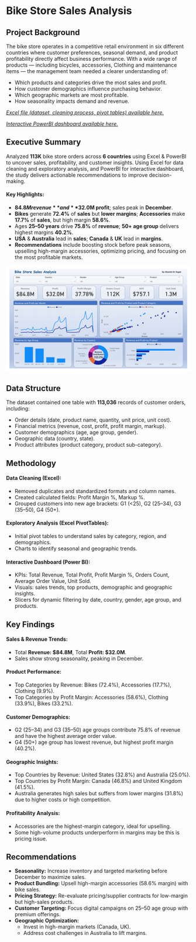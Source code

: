 # Bike Store Sales Analysis
## Project Background
The bike store operates in a competitive retail environment in six different countries where customer preferences, seasonal demand, and product profitability directly affect business performance. With a wide range of products — including bicycles, accessories, Clothing and maintenance items — the management team needed a clearer understanding of:

- Which products and categories drive the most sales and profit.  
- How customer demographics influence purchasing behavior.  
- Which geographic markets are most profitable.  
- How seasonality impacts demand and revenue.

[*Excel file (dataset, cleaning process, pivot tables) available here.*](https://github.com/mustafamragab/Bike-Store-Sales-Analysis/raw/refs/heads/main/BikeSales.xlsx)

[*Interactive PowerBI dashboard available here.*](https://github.com/mustafamragab/Bike-Store-Sales-Analysis/raw/refs/heads/main/BikeSalesReport.pbix)
## Executive Summary
Analyzed **113K** bike store orders across **6 countries** using Excel & PowerBI to uncover sales, profitability, and customer insights. Using Excel for data cleaning and exploratory analysis, and PowerBI for interactive dashboard, the study delivers actionable recommendations to improve decision-making.
#### Key Highlights:
- **$84.8M revenue** and **$32.0M profit**; sales peak in **December**.
- **Bikes** generate **72.4%** of **sales** but **lower margins**; **Accessories** make **17.7%** of **sales**, but high margin **58.6%**.
- Ages **25–50 years** drive **75.8%** of **revenue**; **50+ age group** delivers highest margins **40.2%**.
- **USA** & **Australia** lead in **sales**; **Canada** & **UK** lead in **margins**.
- **Recommendations** include boosting stock before peak seasons, upselling high-margin accessories, optimizing pricing, and focusing on the most profitable markets.

![](/SalesDashboardImage.jpg)

## Data Structure
The dataset contained one table with **113,036** records of customer orders, including:

- Order details (date, product name, quantity, unit price, unit cost).  
- Financial metrics (revenue, cost, profit, profit margin, markup).  
- Customer demographics (age, age group, gender).  
- Geographic data (country, state).  
- Product attributes (product category, product sub-category).
## Methodology
#### Data Cleaning (Excel):
- Removed duplicates and standardized formats and column names.
- Created calculated fields: Profit Margin %, Markup %.
- Grouped customers into new age brackets: G1 (<25), G2 (25–34), G3 (35–50), G4 (50+).

#### Exploratory Analysis (Excel PivotTables):
- Initial pivot tables to understand sales by category, region, and demographics.
- Charts to identify seasonal and geographic trends.

#### Interactive Dashboard (Power BI):
- KPIs: Total Revenue, Total Profit, Profit Margin %, Orders Count, Average Order Value, Unit Sold.
- Visuals: sales trends, top products, demographic and geographic insights.
- Slicers for dynamic filtering by date, country, gender, age group, and products.
## Key Findings
#### Sales & Revenue Trends:
- Total **Revenue: $84.8M**, Total **Profit: $32.0M**.
- Sales show strong seasonality, peaking in December.
#### Product Performance:
- Top Categories by Revenue: Bikes (72.4%), Accessories (17.7%), Clothing (9.9%).
- Top Categories by Profit Margin: Accessories (58.6%), Clothing (33.9%), Bikes (33.2%).
#### Customer Demographics:
- G2 (25–34) and G3 (35–50) age groups contribute 75.8% of revenue and have the highest average order value.
- G4 (50+) age group has lowest revenue, but highest profit margin (40.2%).
#### Geographic Insights:
- Top Countries by Revenue: United States (32.8%) and Australia (25.0%).
- Top Countries by Profit Margin: Canada (46.8%) and United Kingdom (41.5%).
- Australia generates high sales but suffers from lower margins (31.8%) due to higher costs or high competition.
#### Profitability Analysis:
- Accessories are the highest-margin category, ideal for upselling.
- Some high-volume products underperform in margins may be this is pricing issue.
## Recommendations
- **Seasonality:** Increase inventory and targeted marketing before December to maximize sales.
- **Product Bundling:** Upsell high-margin accessories (58.6% margin) with bike sales.
- **Pricing Strategy:** Re-evaluate pricing/supplier contracts for low-margin but high-sales products.
- **Customer Targeting:** Focus digital campaigns on 25–50 age group with premium offerings.
- **Geographic Optimization:**
  - Invest in high-margin markets (Canada, UK).
  - Address cost challenges in Australia to lift margins.

